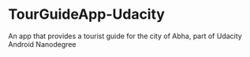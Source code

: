 # TourGuideApp-Udacity
An app that provides a tourist guide for the city of Abha, part of Udacity Android Nanodegree
